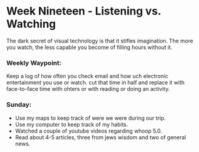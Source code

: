 # Week Nineteen - Listening vs. Watching

The dark secret of visual technology is that it stifles imagination. The more you
watch, the less capable you become of filling hours without it.

### Weekly Waypoint:

Keep a log of  how often you check email and how uch electronic entertainment you
use or watch. cut that time in half and replace it with face-to-face time with ohters
or with reading or doing an activity.

### Sunday:
- Use my maps to keep track of were we were during our trip.
- Use my computer to keep track of my habits.
- Watched a couple of youtube videos regarding whoop 5.0.
- Read about 4-5 articles, three from jews wisdom and two of general news.
